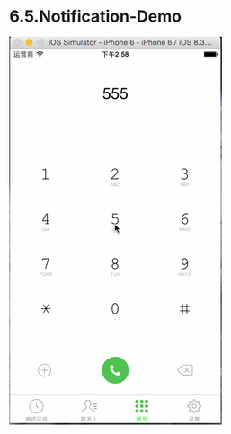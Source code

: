 # 6.5.Notification-Demo

![Markdown preferences pane](https://raw.githubusercontent.com/rectinajh/6.5.Notification-Demo/master/hw6.11.gif)

